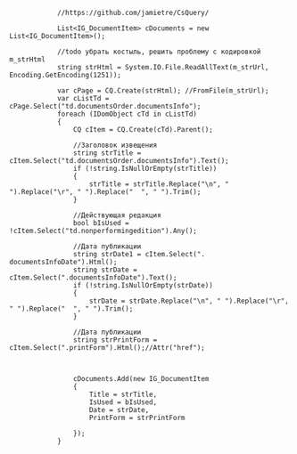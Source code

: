 
                //https://github.com/jamietre/CsQuery/
                
                List<IG_DocumentItem> cDocuments = new List<IG_DocumentItem>();

                //todo убрать костыль, решить проблему с кодировкой m_strHtml
                string strHtml = System.IO.File.ReadAllText(m_strUrl, Encoding.GetEncoding(1251));

                var cPage = CQ.Create(strHtml); //FromFile(m_strUrl);
                var cListTd = cPage.Select("td.documentsOrder.documentsInfo");
                foreach (IDomObject cTd in cListTd)
                {
                    CQ cItem = CQ.Create(cTd).Parent();

                    //Заголовок извещения
                    string strTitle = cItem.Select("td.documentsOrder.documentsInfo").Text();
                    if (!string.IsNullOrEmpty(strTitle))
                    {
                        strTitle = strTitle.Replace("\n", " ").Replace("\r", " ").Replace("  ", " ").Trim();
                    }

                    //Действующая редакция
                    bool bIsUsed = !cItem.Select("td.nonperformingedition").Any();

                    //Дата публикации
                    string strDate1 = cItem.Select(". documentsInfoDate").Html();
                    string strDate = cItem.Select(".documentsInfoDate").Text();
                    if (!string.IsNullOrEmpty(strDate))
                    {
                        strDate = strDate.Replace("\n", " ").Replace("\r", " ").Replace("  ", " ").Trim();
                    }

                    //Дата публикации
                    string strPrintForm = cItem.Select(".printForm").Html();//Attr("href");
                    


                    cDocuments.Add(new IG_DocumentItem
                    {
                        Title = strTitle,
                        IsUsed = bIsUsed,
                        Date = strDate,
                        PrintForm = strPrintForm

                    });
                }
